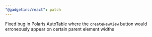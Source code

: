 ```yaml
---
"@gadgetinc/react": patch
---
```


Fixed bug in Polaris AutoTable where the `createNewView` button would erroneously appear on certain parent element widths
